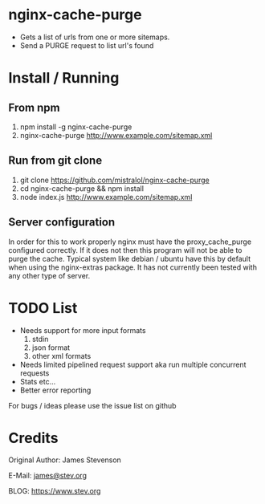 
# nginx-cache-purge

* Gets a list of urls from one or more sitemaps.
* Send a PURGE request to list url's found

# Install / Running

## From npm

1. npm install -g nginx-cache-purge
2. nginx-cache-purge http://www.example.com/sitemap.xml

## Run from git clone

1. git clone https://github.com/mistralol/nginx-cache-purge
2. cd nginx-cache-purge && npm install
3. node index.js http://www.example.com/sitemap.xml

## Server configuration

In order for this to work properly nginx must have the proxy_cache_purge configured correctly. If it does not then this program will not be able to purge the cache. Typical system like debian / ubuntu have this by default when using the nginx-extras package. It has not currently been tested with any other type of server.

# TODO List

* Needs support for more input formats
  1. stdin
  2. json format
  3. other xml formats
* Needs limited pipelined request support aka run multiple concurrent requests
* Stats etc...
* Better error reporting

For bugs / ideas please use the issue list on github

# Credits

Original Author: James Stevenson

E-Mail: james@stev.org

BLOG: https://www.stev.org


